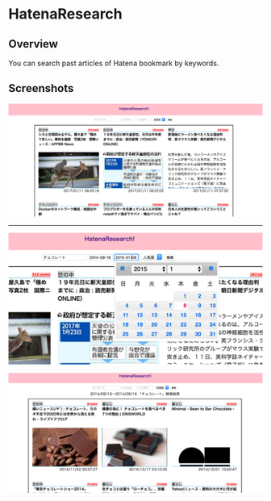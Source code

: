 # HatenaResearch

## Overview
You can search past articles of Hatena bookmark by keywords.

## Screenshots

![ScreenShot1](https://github.com/Miho26/hateblue/blob/master/imagesForReadme/%E3%82%B9%E3%82%AF%E3%83%AA%E3%83%BC%E3%83%B3%E3%82%B7%E3%83%A7%E3%83%83%E3%83%88%202017-01-11%2014.25.27.png)

--------

![Screenshot2](https://github.com/Miho26/hateblue/blob/master/imagesForReadme/%E3%82%B9%E3%82%AF%E3%83%AA%E3%83%BC%E3%83%B3%E3%82%B7%E3%83%A7%E3%83%83%E3%83%88%202017-01-11%2014.26.44.png)



![Screenshot3](https://github.com/Miho26/hateblue/blob/master/imagesForReadme/%E3%82%B9%E3%82%AF%E3%83%AA%E3%83%BC%E3%83%B3%E3%82%B7%E3%83%A7%E3%83%83%E3%83%88%202017-01-11%2014.26.53.png)
